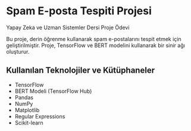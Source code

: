 # Spam E-posta Tespiti Projesi

Yapay Zeka ve Uzman Sistemler Dersi Proje Ödevi

Bu proje, derin öğrenme kullanarak spam e-postalarını tespit etmek için geliştirilmiştir. Proje, TensorFlow ve BERT modelini kullanarak bir sinir ağı oluşturur. 

## Kullanılan Teknolojiler ve Kütüphaneler

- TensorFlow
- BERT Modeli (TensorFlow Hub)
- Pandas
- NumPy
- Matplotlib
- Regular Expressions
- Scikit-learn